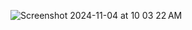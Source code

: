 ![Screenshot 2024-11-04 at 10 03 22 AM](https://github.com/user-attachments/assets/28d8d8d8-302a-4761-a134-636372f1055c)
